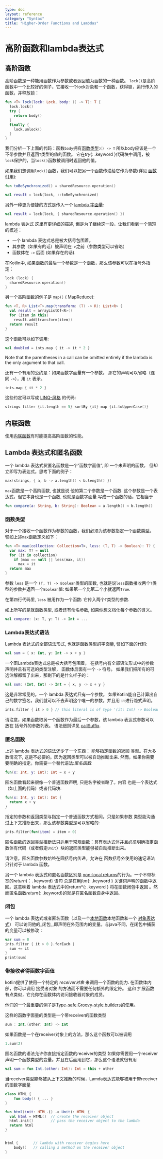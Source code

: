 ```yaml
---
type: doc
layout: reference
category: "Syntax"
title: "Higher-Order Functions and Lambdas"
---
```


# 高阶函数和lambda表达式

## 高阶函数

高阶函数是一种能用函数作为参数或者返回值为函数的一种函数。
`lock()`是高阶函数中一个比较好的例子，它接收一个lock对象和一个函数，获得锁，运行传入的函数，并释放锁：

``` kotlin
fun <T> lock(lock: Lock, body: () -> T): T {
  lock.lock()
  try {
    return body()
  }
  finally {
    lock.unlock()
  }
}
```

我们分析一下上面的代码：函数`body`拥有[函数类型](#function-types):`() -> T`
所以body应该是一个不带参数并且返回`T`类型的值的函数。
它在*try*{: .keyword }代码块中调用，被`lock`保护的，当`lock()`函数被调用时返回他的值。

如果我们想调用`lock()`函数，我们可以把另一个函数传递给它作为参数(详见 [函数引用](reflection.html#function-references)):

``` kotlin
fun toBeSynchronized() = sharedResource.operation()

val result = lock(lock, ::toBeSynchronized)
```

另外一种更为便捷的方式是传入一个 [lambda 字面量](#lambda-expressions-and-anonymous-functions):

``` kotlin
val result = lock(lock, { sharedResource.operation() })
```

lambda 表达式 [这里](#lambda-expressions-and-anonymous-functions)有更详细的描述, 但是为了继续这一段，让我们看到一个简短的概述：

* 一个 lambda 表达式总是被大括号包围着。
* 其参数（如果有的话）被声明在`->`之前（参数类型可以省略）
* 函数体在 `->` 后面 (如果存在的话).

在Kotlin中, 如果函数的最后一个参数是一个函数，那么该参数可以在括号外指定：

``` kotlin
lock (lock) {
  sharedResource.operation()
}
```

另一个高阶函数的例子是 `map()` ( [MapReduce](http://en.wikipedia.org/wiki/MapReduce)):

``` kotlin
fun <T, R> List<T>.map(transform: (T) -> R): List<R> {
  val result = arrayListOf<R>()
  for (item in this)
    result.add(transform(item))
  return result
}
```

这个函数可以如下调用:

``` kotlin
val doubled = ints.map { it -> it * 2 }
```

Note that the parentheses in a call can be omitted entirely if the lambda is the only argument to that call.

还有一个有用的公约是：如果函数字面量有一个参数，
那它的声明可以省略（连同 `->`），用 `it` 表示。

``` kotlin
ints.map { it * 2 }
```

这些约定可以写成 [LINQ-风格](http://msdn.microsoft.com/en-us/library/bb308959.aspx) 的代码:

``` kotlin
strings filter {it.length == 5} sortBy {it} map {it.toUpperCase()}
```

## 内联函数

使用[内联函数](inline-functions.html)有时能提高高阶函数的性能。

## Lambda 表达式和匿名函数

一个 lambda 表达式货匿名函数是一个“函数字面值”, 即 一个未声明的函数，
但却立即写为表达式。思考下面的例子：

``` kotlin
max(strings, { a, b -> a.length() < b.length() })
```

`max`函数是一个高阶函数, 也就是说 他的第二个参数是一个函数.
这个参数是一个表达式，但它本身也是一个函数, 也就是函数字面量.写成一个函数的话，它相当于

``` kotlin
fun compare(a: String, b: String): Boolean = a.length() < b.length()
```

### 函数类型

对于一个接收一个函数作为参数的函数，我们必须为该参数指定一个函数类型。
譬如上述`max`函数定义如下：

``` kotlin
fun <T> max(collection: Collection<T>, less: (T, T) -> Boolean): T? {
  var max: T? = null
  for (it in collection)
    if (max == null || less(max, it))
      max = it
  return max
}
```

参数 `less` 是一个 `(T, T) -> Boolean`类型的函数, 也就是说`less`函数接收两个`T`类型的参数并返回一个`Boolean`值:
如果第一个比第二个小就返回`True`.

在第四行代码里, `less` 被用作为一个函数: 它传入两个`T`类型的参数.

如上所写的是就函数类型, 或者还有命名参数, 如果你想文档化每个参数的含义。

``` kotlin
val compare: (x: T, y: T) -> Int = ...
```

### Lambda表达式语法

Lambda 表达式的全部语法形式, 也就是函数类型的字面量, 譬如下面的代码:

``` kotlin
val sum = { x: Int, y: Int -> x + y }
```

一个函Lambda表达式总是被大括号包围着，
在括号内有全部语法形式中的参数声明并且有可选的类型注解，
函数体后面有一个 `->` 符号。
如果我们把所有的可选注解都留了出来，那剩下的是什么样子的：

``` kotlin
val sum: (Int, Int) -> Int = { x, y -> x + y }
```

这是非常常见的，一个 lambda 表达式只有一个参数。
如果Kotlin能自己计算出自己的数字签名，我们就可以不去声明这个唯一的参数。并且用
`it`进行隐式声明。

``` kotlin
ints.filter { it > 0 } // this literal is of type '(it: Int) -> Boolean'
```

请注意，如果函数取另一个函数作为最后一个参数，该 lambda 表达式参数可以放在
括号外的参数列表。
语法细则详见 [callSuffix](grammar.html#call-suffix).

### 匿名函数

上述 lambda 表达式的语法还少了一个东西： 能够指定函数的返回
类型。在大多数情况下, 这是不必要的。因为返回类型可以被自动推断出来.
然而，如果你需要要明确的指定。你需要一个替代语法:_匿名函数_.

``` kotlin
fun(x: Int, y: Int): Int = x + y
```

匿名函数看起来很像一个普通函数声明, 只是名字被省略了。内容
也是一个表达式（如上面的代码）或者代码块:

``` kotlin
fun(x: Int, y: Int): Int {
  return x + y
}
```

指定的参数和返回类型与指定一个普通函数方式相同，只是如果参数
类型能沟通过上下文推断出来，那么该参数类型是可以省略的:

``` kotlin
ints.filter(fun(item) = item > 0)
```

匿名函数的返回类型推断法只适用于常规函数：具有表达式体并且必须明确指定函数体有代码（或者假定`Unit`）块的返回类型能够被自动推断出来。

请注意，匿名函数参数始终在圆括号内传递。允许在
函数括号外使用的速记语法只针对于 lambda 函数。

另一个 lambda 表达式和匿名函数区别是 
[non-local    returns](inline-functions.html#non-local-returns)的行为。一个不带标签的*return*{：. keyword} 语句
总是在用*fun*{: .keyword } 关键词声明的函数中返回。这意味着 lambda 表达式中的return*{: .keyword }
将在函数闭包中返回 。然而匿名函数*return*{: .keyword}的就是在匿名函数自身中返回。

### 闭包

一个 lambda 表达式或者匿名函数（以及一个[本地函数](functions.html#local-functions)本地函数和一个 [对象表达式](object-declarations.html#object-expressions)）
可以访问他的_闭包_,即声明在外范围内的变量。与java不同，在闭包中捕获的变量可以被修改：

``` kotlin
var sum = 0
ints.filter { it > 0 }.forEach {
  sum += it
}
print(sum)
```


### 带接收者得函数字面值

kotlin提供了使用一个特定的 _receiver对象_ 来调用一个函数的能力.
在函数体内部，你可以调用 接受者对象 的方法而不需要任何额外的限定符。
这和 扩展函数 有点类似，它允你在函数体内访问接收器对象的成员。

他们的一个最重要的例子是[Type-safe Groovy-style builders](type-safe-builders.html)的使用。

这样的函数字面量的类型是一个带receiver的函数类型

``` kotlin
sum : Int.(other: Int) -> Int
```
如果函数是一个在receiver对象上的方法，那么这个函数可以被调用

``` kotlin
1.sum(2)
```

匿名函数的语法允许你直接指定函数的receiver的类型
如果你需要用一个receiver声明一个函数类型的变量，并且在后面用到它，那么这个语法就很有用

``` kotlin
val sum = fun Int.(other: Int): Int = this + other
```

当receiver类型能够被从上下文推断的时候，Lamda表达式能够被用于带receiver的函数字面量

``` kotlin
class HTML {
    fun body() { ... }
}

fun html(init: HTML.() -> Unit): HTML {
  val html = HTML()  // create the receiver object
  html.init()        // pass the receiver object to the lambda
  return html
}


html {       // lambda with receiver begins here
    body()   // calling a method on the receiver object
}
```



